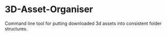 # 3D-Asset-Organiser
Command line tool for putting downloaded 3d assets into consistent folder structures.
